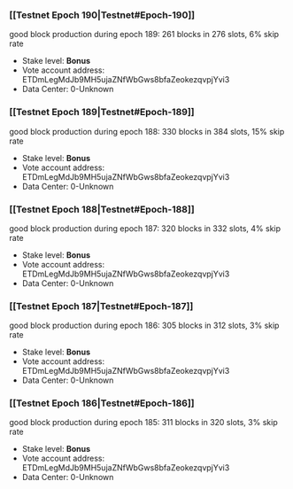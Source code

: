 ### [[Testnet Epoch 190|Testnet#Epoch-190]]
good block production during epoch 189: 261 blocks in 276 slots, 6% skip rate
* Stake level: **Bonus** 
* Vote account address: ETDmLegMdJb9MH5ujaZNfWbGws8bfaZeokezqvpjYvi3
* Data Center: 0-Unknown
### [[Testnet Epoch 189|Testnet#Epoch-189]]
good block production during epoch 188: 330 blocks in 384 slots, 15% skip rate
* Stake level: **Bonus** 
* Vote account address: ETDmLegMdJb9MH5ujaZNfWbGws8bfaZeokezqvpjYvi3
* Data Center: 0-Unknown
### [[Testnet Epoch 188|Testnet#Epoch-188]]
good block production during epoch 187: 320 blocks in 332 slots, 4% skip rate
* Stake level: **Bonus** 
* Vote account address: ETDmLegMdJb9MH5ujaZNfWbGws8bfaZeokezqvpjYvi3
* Data Center: 0-Unknown
### [[Testnet Epoch 187|Testnet#Epoch-187]]
good block production during epoch 186: 305 blocks in 312 slots, 3% skip rate
* Stake level: **Bonus** 
* Vote account address: ETDmLegMdJb9MH5ujaZNfWbGws8bfaZeokezqvpjYvi3
* Data Center: 0-Unknown
### [[Testnet Epoch 186|Testnet#Epoch-186]]
good block production during epoch 185: 311 blocks in 320 slots, 3% skip rate
* Stake level: **Bonus** 
* Vote account address: ETDmLegMdJb9MH5ujaZNfWbGws8bfaZeokezqvpjYvi3
* Data Center: 0-Unknown